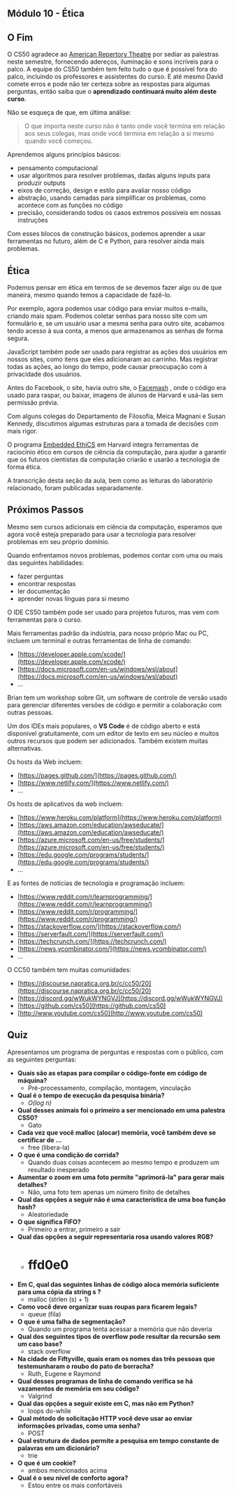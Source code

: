 ## Módulo 10 - Ética

## **O Fim**

O CS50 agradece ao [American Repertory Theatre](https://americanrepertorytheater.org/) por sediar as palestras neste semestre, fornecendo adereços, iluminação e sons incríveis para o palco. A equipe do CS50 também tem feito tudo o que é possível fora do palco, incluindo os professores e assistentes do curso. E até mesmo David comete erros e pode não ter certeza sobre as respostas para algumas perguntas, então saiba que o **aprendizado continuará muito além deste curso**.

Não se esqueça de que, em última análise:

> O que importa neste curso não é tanto onde você termina em relação aos seus colegas, mas onde você termina em relação a si mesmo quando você começou.

Aprendemos alguns princípios básicos:

- pensamento computacional
- usar algoritmos para resolver problemas, dadas alguns inputs para produzir outputs
- eixos de correção, design e estilo para avaliar nosso código
- abstração, usando camadas para simplificar os problemas, como acontece com as funções no código
- precisão, considerando todos os casos extremos possíveis em nossas instruções

Com esses blocos de construção básicos, podemos aprender a usar ferramentas no futuro, além de C e Python, para resolver ainda mais problemas.

## **Ética**

Podemos pensar em ética em termos de se devemos fazer algo ou de que maneira, mesmo quando temos a capacidade de fazê-lo.

Por exemplo, agora podemos usar código para enviar muitos e-mails, criando mais spam. Podemos coletar senhas para nosso site com um formulário e, se um usuário usar a mesma senha para outro site, acabamos tendo acesso à sua conta, a menos que armazenamos as senhas de forma segura.

JavaScript também pode ser usado para registrar as ações dos usuários em nossos sites, como itens que eles adicionaram ao carrinho. Mas registrar todas as ações, ao longo do tempo, pode causar preocupação com a privacidade dos usuários.

Antes do Facebook, o site, havia outro site, o [Facemash](https://www.thecrimson.com/article/2003/11/19/facemash-creator-survives-ad-board-the/) , onde o código era usado para raspar, ou baixar, imagens de alunos de Harvard e usá-las sem permissão prévia.

Com alguns colegas do Departamento de Filosofia, Meica Magnani e Susan Kennedy, discutimos algumas estruturas para a tomada de decisões com mais rigor.

O programa [Embedded EthiCS](https://embeddedethics.seas.harvard.edu/) em Harvard integra ferramentas de raciocínio ético em cursos de ciência da computação, para ajudar a garantir que os futuros cientistas da computação criarão e usarão a tecnologia de forma ética.

A transcrição desta seção da aula, bem como as leituras do laboratório relacionado, foram publicadas separadamente.

## **Próximos Passos**

Mesmo sem cursos adicionais em ciência da computação, esperamos que agora você esteja preparado para usar a tecnologia para resolver problemas em seu próprio domínio.

Quando enfrentamos novos problemas, podemos contar com uma ou mais das seguintes habilidades:

- fazer perguntas
- encontrar respostas
- ler documentação
- aprender novas línguas para si mesmo

O IDE CS50 também pode ser usado para projetos futuros, mas vem com ferramentas para o curso.

Mais ferramentas padrão da indústria, para nosso próprio Mac ou PC, incluem um terminal e outras ferramentas de linha de comando:

- [https://developer.apple.com/xcode/](https://developer.apple.com/xcode/)
- [https://docs.microsoft.com/en-us/windows/wsl/about](https://docs.microsoft.com/en-us/windows/wsl/about)
- …

Brian tem um workshop sobre Git, um software de controle de versão usado para gerenciar diferentes versões de código e permitir a colaboração com outras pessoas.

Um dos IDEs mais populares, o **VS Code** é de código aberto e está disponível gratuitamente, com um editor de texto em seu núcleo e muitos outros recursos que podem ser adicionados. Também existem muitas alternativas.

Os hosts da Web incluem:

- [https://pages.github.com/](https://pages.github.com/)
- [https://www.netlify.com/](https://www.netlify.com/)
- …

Os hosts de aplicativos da web incluem:

- [https://www.heroku.com/platform](https://www.heroku.com/platform)
- [https://aws.amazon.com/education/awseducate/](https://aws.amazon.com/education/awseducate/)
- [https://azure.microsoft.com/en-us/free/students/](https://azure.microsoft.com/en-us/free/students/)
- [https://edu.google.com/programs/students/](https://edu.google.com/programs/students/)
- …

E as fontes de notícias de tecnologia e programação incluem:

- [https://www.reddit.com/r/learnprogramming/](https://www.reddit.com/r/learnprogramming/)
- [https://www.reddit.com/r/programming/](https://www.reddit.com/r/programming/)
- [https://stackoverflow.com/](https://stackoverflow.com/)
- [https://serverfault.com/](https://serverfault.com/)
- [https://techcrunch.com/](https://techcrunch.com/)
- [https://news.ycombinator.com/](https://news.ycombinator.com/)
- …

O CC50 também tem muitas comunidades:

- [https://discourse.napratica.org.br/c/cc50/20](https://discourse.napratica.org.br/c/cc50/20)
- [https://discord.gg/wWukWYNGVJ](https://discord.gg/wWukWYNGVJ)
- [https://github.com/cs50](https://github.com/cs50)
- [http://www.youtube.com/cs50](http://www.youtube.com/cs50)

## **Quiz**

Apresentamos um programa de perguntas e respostas com o público, com as seguintes perguntas:

- **Quais são as etapas para compilar o código-fonte em código de máquina?**
    - Pré-processamento, compilação, montagem, vinculação
- **Qual é o tempo de execução da pesquisa binária?**
    - _O(log n)_
- **Qual desses animais foi o primeiro a ser mencionado em uma palestra CS50?**
    - Gato
- **Cada vez que você malloc (alocar) memória, você também deve se certificar de ...**
    - free (libera-la)
- **O que é uma condição de corrida?**
    - Quando duas coisas acontecem ao mesmo tempo e produzem um resultado inesperado
- **Aumentar o zoom em uma foto permite "aprimorá-la" para gerar mais detalhes?**
    - Não, uma foto tem apenas um número finito de detalhes
- **Qual das opções a seguir não é uma característica de uma boa função hash?**
    - Aleatoriedade
- **O que significa FIFO?**
    - Primeiro a entrar, primeiro a sair
- **Qual das opções a seguir representaria rosa usando valores RGB?**
    - # ffd0e0
- **Em C, qual das seguintes linhas de código aloca memória suficiente para uma cópia da string s ?**
    - malloc (strlen (s) + 1)
- **Como você deve organizar suas roupas para ficarem legais?**
    - queue (fila)
- **O que é uma falha de segmentação?**
    - Quando um programa tenta acessar a memória que não deveria
- **Qual dos seguintes tipos de overflow pode resultar da recursão sem um caso base?**
    - stack overflow
- **Na cidade de Fiftyville, quais eram os nomes das três pessoas que testemunharam o roubo do pato de borracha?**
    - Ruth, Eugene e Raymond
- **Qual desses programas de linha de comando verifica se há vazamentos de memória em seu código?**
    - Valgrind
- **Qual das opções a seguir existe em C, mas não em Python?**
    - loops do-while
- **Qual método de solicitação HTTP você deve usar ao enviar informações privadas, como uma senha?**
    - POST
- **Qual estrutura de dados permite a pesquisa em tempo constante de palavras em um dicionário?**
    - trie
- **O que é um cookie?**
    - ambos mencionados acima
- **Qual é o seu nível de conforto agora?**
    - Estou entre os mais confortáveis